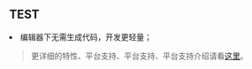 <h2>TEST</h2>
<li>编辑器下无需生成代码，开发更轻量；</li>

<blockquote>
<p>更详细的特性、平台支持、平台支持、平台支持介绍请看<a href="features.html">这里</a>。</p>
</blockquote>


